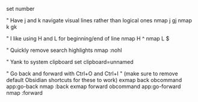 
set number

" Have j and k navigate visual lines rather than logical ones
nmap j gj
nmap k gk

" I like using H and L for beginning/end of line
nmap H ^
nmap L $


" Quickly remove search highlights
nmap <F9> :nohl<CR> 

" Yank to system clipboard
set clipboard=unnamed 

" Go back and forward with Ctrl+O and Ctrl+I " (make sure to remove default Obsidian shortcuts for these to work)
exmap back obcommand app:go-back nmap <C-o> :back<CR>
exmap forward obcommand app:go-forward nmap <C-i> :forward<CR>